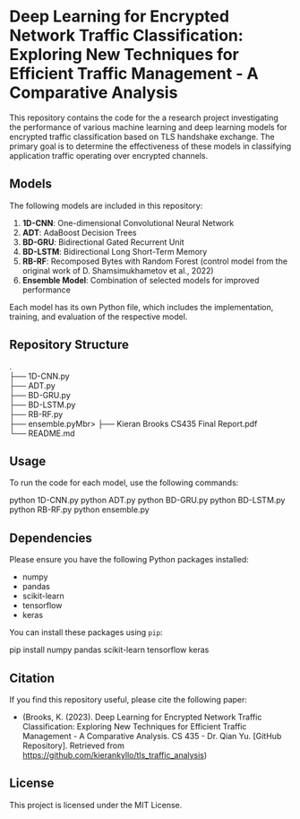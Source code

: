# Deep Learning for Encrypted Network Traffic Classification: Exploring New Techniques for Efficient Traffic Management - A Comparative Analysis

This repository contains the code for the a research project investigating the performance of various machine learning and deep learning models for encrypted traffic classification based on TLS handshake exchange. The primary goal is to determine the effectiveness of these models in classifying application traffic operating over encrypted channels.

## Models

The following models are included in this repository:

1. **1D-CNN**: One-dimensional Convolutional Neural Network
2. **ADT**: AdaBoost Decision Trees
3. **BD-GRU**: Bidirectional Gated Recurrent Unit
4. **BD-LSTM**: Bidirectional Long Short-Term Memory
5. **RB-RF**: Recomposed Bytes with Random Forest (control model from the original work of D. Shamsimukhametov et al., 2022)
6. **Ensemble Model**: Combination of selected models for improved performance

Each model has its own Python file, which includes the implementation, training, and evaluation of the respective model.

## Repository Structure

.<br>
├── 1D-CNN.py<br>
├── ADT.py<br>
├── BD-GRU.py<br>
├── BD-LSTM.py<br>
├── RB-RF.py<br>
├── ensemble.pyMbr>
├── Kieran Brooks CS435 Final Report.pdf<br>
└── README.md<br>

## Usage

To run the code for each model, use the following commands:

python 1D-CNN.py
python ADT.py
python BD-GRU.py
python BD-LSTM.py
python RB-RF.py
python ensemble.py

## Dependencies

Please ensure you have the following Python packages installed:

- numpy
- pandas
- scikit-learn
- tensorflow
- keras

You can install these packages using `pip`: 

pip install numpy pandas scikit-learn tensorflow keras

## Citation

If you find this repository useful, please cite the following paper:

- (Brooks, K. (2023). Deep Learning for Encrypted Network Traffic Classification: Exploring New Techniques for Efficient Traffic Management - A Comparative Analysis. CS 435 - Dr. Qian Yu. [GitHub Repository]. Retrieved from https://github.com/kierankyllo/tls_traffic_analysis)

## License

This project is licensed under the MIT License.
